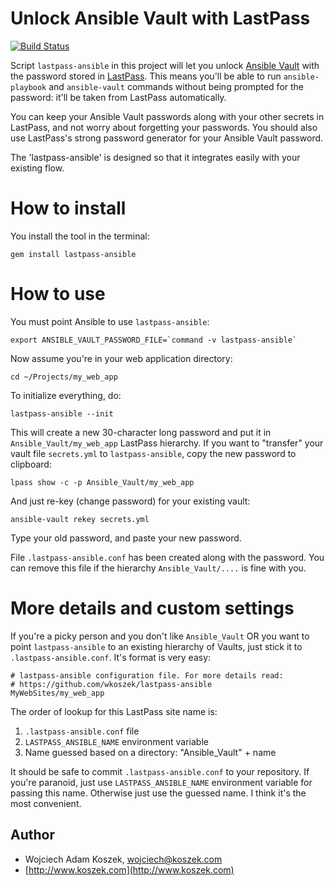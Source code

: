# Unlock Ansible Vault with LastPass

[![Build Status](https://travis-ci.org/wkoszek/lastpass-ansible.svg?branch=master)](https://travis-ci.org/wkoszek/lastpass-ansible)

Script `lastpass-ansible` in this project will let you unlock [Ansible
Vault][] with the password stored in [LastPass][]. This means you'll be able
to run `ansible-playbook` and `ansible-vault` commands without being
prompted for the password: it'll be taken from LastPass automatically.

You can keep your Ansible Vault passwords along with your other
secrets in LastPass, and not worry about forgetting your passwords.
You should also use LastPass's strong password generator for your Ansible
Vault password.

The 'lastpass-ansible' is designed so that it integrates easily with your
existing flow.

# How to install

You install the tool in the terminal:

	gem install lastpass-ansible

# How to use

You must point Ansible to use `lastpass-ansible`:

	export ANSIBLE_VAULT_PASSWORD_FILE=`command -v lastpass-ansible`

Now assume you're in your web application directory:

	cd ~/Projects/my_web_app

To initialize everything, do:

	lastpass-ansible --init

This will create a new 30-character long password and put it in
`Ansible_Vault/my_web_app` LastPass hierarchy. If you want to "transfer" your vault
file `secrets.yml` to `lastpass-ansible`, copy the new password to clipboard:

	lpass show -c -p Ansible_Vault/my_web_app

And just re-key (change password) for your existing vault:

	ansible-vault rekey secrets.yml

Type your old password, and paste your new password.

File `.lastpass-ansible.conf` has been created along with the password. You
can remove this file if the hierarchy `Ansible_Vault/....` is fine with you.

# More details and custom settings

If you're a picky person and you don't like `Ansible_Vault` OR you want to
point `lastpass-ansible` to an existing hierarchy of Vaults, just stick it
to `.lastpass-ansible.conf`.  It's format is very easy:

	# lastpass-ansible configuration file. For more details read:
	# https://github.com/wkoszek/lastpass-ansible
	MyWebSites/my_web_app

The order of lookup for this LastPass site name is:

1. `.lastpass-ansible.conf` file
2. `LASTPASS_ANSIBLE_NAME` environment variable
3. Name guessed based on a directory: "Ansible_Vault" + name

It should be safe to commit `.lastpass-ansible.conf` to your repository.
If you're paranoid, just use `LASTPASS_ANSIBLE_NAME` environment variable
for passing this name. Otherwise just use the guessed name. I think it's the
most convenient.

[Ansible Vault]: http://docs.ansible.com/ansible/playbooks_vault.html
[LastPass]: https://www.lastpass.com

## Author

- Wojciech Adam Koszek, [wojciech@koszek.com](mailto:wojciech@koszek.com)
- [http://www.koszek.com](http://www.koszek.com)
